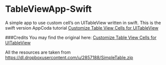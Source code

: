 TableViewApp-Swift
======================

A simple app to use custom cell’s on UITableView written in swift. This is the swift version AppCoda tutorial [Customize Table View Cells for UITableView](http://www.appcoda.com/customize-table-view-cells-for-uitableview/)

###Credits
You may find the original here: [Customize Table View Cells for UITableView](http://www.appcoda.com/customize-table-view-cells-for-uitableview/)

All the resources are taken from
https://dl.dropboxusercontent.com/u/2857188/SimpleTable.zip